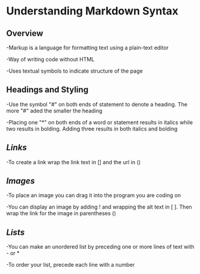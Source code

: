 # Understanding Markdown Syntax #

## **Overview** ##

-Markup is a language for formatting text using a plain-text editor

-Way of writing code without HTML

-Uses textual symbols to indicate structure of the page

## **Headings and Styling** ##

-Use the symbol "#" on both ends of statement to denote a heading. The more "#" aded the smaller the heading

-Placing one "*" on both ends of a word or statement results in italics while two results in bolding. Adding three results in both italics and bolding

## *Links* ##

-To create a link wrap the link text in [] and the url in ()

## *Images* ##

-To place an image you can drag it into the program you are coding on

-You can display an image by adding ! and wrapping the alt text in [ ]. Then wrap the link for the image in parentheses ()

## *Lists* ##

-You can make an unordered list by preceding one or more lines of text with - or *

-To order your list, precede each line with a number

